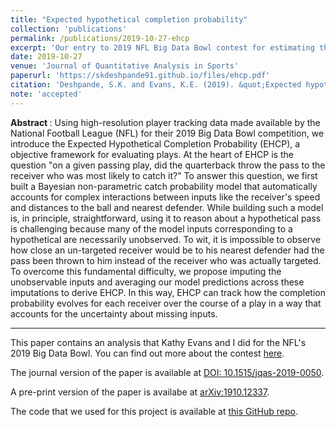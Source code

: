 ```yaml
---
title: "Expected hypothetical completion probability" 
collection: 'publications' 
permalink: /publications/2019-10-27-ehcp
excerpt: 'Our entry to 2019 NFL Big Data Bowl contest for estimating the probability a wide receiver catches a pass at all points along his route'
date: 2019-10-27
venue: 'Journal of Quantitative Analysis in Sports'
paperurl: 'https://skdeshpande91.github.io/files/ehcp.pdf'
citation: 'Deshpande, S.K. and Evans, K.E. (2019). &quot;Expected hypothetical completion probability.&quot; <i> Journal of Quantitative Analysis in Sports</i>.'
note: 'accepted'
---
```

<b> Abstract </b>: Using high-resolution player tracking data made available by the National Football League (NFL) for their 2019 Big Data Bowl competition, we introduce the Expected Hypothetical Completion Probability (EHCP), a objective framework for evaluating plays.
At the heart of EHCP is the question "on a given passing play, did the quarterback throw the pass to the receiver who was most likely to catch it?"
To answer this question, we first built a Bayesian non-parametric catch probability model that automatically accounts for complex interactions between inputs like the receiver's speed and distances to the ball and nearest defender.
While building such a model is, in principle, straightforward, using it to reason about a hypothetical pass is challenging because many of the model inputs corresponding to a hypothetical are necessarily unobserved.
To wit, it is impossible to observe how close an un-targeted receiver would be to his nearest defender had the pass been thrown to him instead of the receiver who was actually targeted.
To overcome this fundamental difficulty, we propose imputing the unobservable inputs and averaging our model predictions across these imputations to derive EHCP. 
In this way, EHCP can track how the completion probability evolves for each receiver over the course of a play in a way that accounts for the uncertainty about missing inputs.

---

This paper contains an analysis that Kathy Evans and I did for the NFL's 2019 Big Data Bowl.
You can find out more about the contest [here](https://operations.nfl.com/the-game/big-data-bowl/2019-big-data-bowl/).

The journal version of the paper is available at [DOI: 10.1515/jqas-2019-0050](https://doi.org/10.1515/jqas-2019-0050).

A pre-print version of the paper is availabe at [arXiv:1910.12337](https://arxiv.org/abs/1910.12337).

The code that we used for this project is available at [this GitHub repo](https://github.com/skdeshpande91/ehcp).


